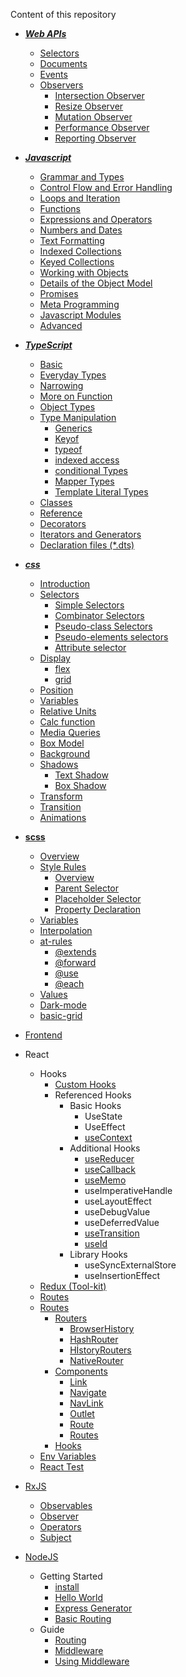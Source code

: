Content of this repository

- **_[Web APIs](https://github.com/ridvandmrc/Self-Learning/tree/main/web-API)_**

  - [Selectors](https://github.com/ridvandmrc/Self-Learning/tree/main/web-API/selectors)
  - [Documents](https://github.com/ridvandmrc/Self-Learning/tree/main/web-API/document)
  - [Events](https://github.com/ridvandmrc/Self-Learning/tree/main/web-API/events)
  - [Observers](https://github.com/ridvandmrc/Self-Learning/tree/main/web-API/observers)
    - [Intersection Observer](https://github.com/ridvandmrc/Self-Learning/tree/main/web-API/observers/intersection_observer)
    - [Resize Observer](https://github.com/ridvandmrc/Self-Learning/tree/main/web-API/observers/resize_observer)
    - [Mutation Observer](https://github.com/ridvandmrc/Self-Learning/tree/main/web-API/observers/mutation_observer)
    - [Performance Observer](https://developer.mozilla.org/en-US/docs/Web/API/PerformanceObserver)
    - [Reporting Observer](https://developer.mozilla.org/en-US/docs/Web/API/ReportingObserver/ReportingObserver)

- **_[Javascript](https://github.com/ridvandmrc/Self-Learning/tree/main/javascript)_**

  - [Grammar and Types](https://github.com/ridvandmrc/Self-Learning/tree/main/javascript/grammer_and_types)
  - [Control Flow and Error Handling](https://github.com/ridvandmrc/Self-Learning/tree/main/javascript/Control_flow_error_handling)
  - [Loops and Iteration](https://github.com/ridvandmrc/Self-Learning/tree/main/javascript/Loops_and_iteration)
  - [Functions](https://github.com/ridvandmrc/Self-Learning/tree/main/javascript/Functions)
  - [Expressions and Operators](https://github.com/ridvandmrc/Self-Learning/tree/main/javascript/expressions_and_operators)
  - [Numbers and Dates](https://github.com/ridvandmrc/Self-Learning/tree/main/javascript/Numbers_and_Dates)
  - [Text Formatting](https://github.com/ridvandmrc/Self-Learning/tree/main/javascript/text_formatting)
  - [Indexed Collections](<https://github.com/ridvandmrc/Self-Learning/tree/main/javascript/Indexed_collection(Array)>)
  - [Keyed Collections](https://github.com/ridvandmrc/Self-Learning/tree/main/javascript/Keyed_Collections)
  - [Working with Objects](https://github.com/ridvandmrc/Self-Learning/tree/main/javascript/working_object)
  - [Details of the Object Model](https://github.com/ridvandmrc/Self-Learning/tree/main/javascript/detail_object_model)
  - [Promises](https://github.com/ridvandmrc/Self-Learning/tree/main/javascript/Using%20Promises)
  - [Meta Programming](https://github.com/ridvandmrc/Self-Learning/tree/main/javascript/Meta_Programming)
  - [Javascript Modules](https://github.com/ridvandmrc/Self-Learning/tree/main/javascript/javascript_modules)
  - [Advanced](https://github.com/ridvandmrc/Self-Learning/tree/main/javascript/advanced)

- **_[TypeScript](https://github.com/ridvandmrc/Self-Learning/tree/main/typescript)_**

  - [Basic](https://github.com/ridvandmrc/Self-Learning/tree/main/typescript/Basic)
  - [Everyday Types](https://github.com/ridvandmrc/Self-Learning/tree/main/typescript/everyday_types)
  - [Narrowing](https://github.com/ridvandmrc/Self-Learning/tree/main/typescript/Narrowing)
  - [More on Function](https://github.com/ridvandmrc/Self-Learning/tree/main/typescript/more_on_function)
  - [Object Types](https://github.com/ridvandmrc/Self-Learning/tree/main/typescript/Object%20Types)
  - [Type Manipulation](https://github.com/ridvandmrc/Self-Learning/tree/main/typescript/type_manipulation)
    - [Generics](https://github.com/ridvandmrc/Self-Learning/tree/main/typescript/type_manipulation/generics)
    - [Keyof](https://github.com/ridvandmrc/Self-Learning/tree/main/typescript/type_manipulation/keyof_type)
    - [typeof](https://github.com/ridvandmrc/Self-Learning/tree/main/typescript/type_manipulation/typeof)
    - [indexed access](https://github.com/ridvandmrc/Self-Learning/tree/main/typescript/type_manipulation/indexed_access_type)
    - [conditional Types](https://github.com/ridvandmrc/Self-Learning/tree/main/typescript/type_manipulation/conditional_type)
    - [Mapper Types](https://github.com/ridvandmrc/Self-Learning/tree/main/typescript/type_manipulation/mapped_types)
    - [Template Literal Types](https://github.com/ridvandmrc/Self-Learning/tree/main/typescript/type_manipulation/template_literal_types)
  - [Classes](https://github.com/ridvandmrc/Self-Learning/tree/main/typescript/classes)
  - [Reference](https://github.com/ridvandmrc/Self-Learning/tree/main/typescript/reference)
  - [Decorators]()
  - [Iterators and Generators]()
  - [Declaration files (\*.dts)]()

- **_[css](https://github.com/ridvandmrc/Self-Learning/tree/main/css)_**
  - [Introduction](https://github.com/ridvandmrc/Self-Learning/tree/main/css/introduction)
  - [Selectors](https://github.com/ridvandmrc/Self-Learning/tree/main/css/selector)
    - [Simple Selectors](https://github.com/ridvandmrc/Self-Learning/tree/main/css/selector/simple_selector)
    - [Combinator Selectors](https://github.com/ridvandmrc/Self-Learning/tree/main/css/selector/combinator_selector)
    - [Pseudo-class Selectors](https://github.com/ridvandmrc/Self-Learning/tree/main/css/selector/pseudo_class_selector)
    - [Pseudo-elements selectors](https://github.com/ridvandmrc/Self-Learning/tree/main/css/selector/pseudo_elements_selector)
    - [Attribute selector](https://github.com/ridvandmrc/Self-Learning/tree/main/css/selector/attribute_selector)
  - [Display](https://github.com/ridvandmrc/Self-Learning/tree/main/css/display)
    - [flex](https://github.com/ridvandmrc/Self-Learning/tree/main/css/display/flex)
    - [grid](#)
  - [Position](https://github.com/ridvandmrc/Self-Learning/tree/main/css/position)
  - [Variables](https://github.com/ridvandmrc/Self-Learning/tree/main/css/variables)
  - [Relative Units](https://github.com/ridvandmrc/Self-Learning/tree/main/css/relative_units)
  - [Calc function](https://github.com/ridvandmrc/Self-Learning/tree/main/css/calc_function)
  - [Media Queries](https://github.com/ridvandmrc/Self-Learning/tree/main/css/media_queries)
  - [Box Model](https://github.com/ridvandmrc/Self-Learning/tree/main/css/box-model)
  - [Background](https://github.com/ridvandmrc/Self-Learning/tree/main/css/css_background)
  - [Shadows](https://github.com/ridvandmrc/Self-Learning/tree/main/css/shadows)
    - [Text Shadow](https://github.com/ridvandmrc/Self-Learning/tree/main/css/shadows/text_shadow)
    - [Box Shadow](https://github.com/ridvandmrc/Self-Learning/tree/main/css/shadows/box_shadow)
  - [Transform](https://github.com/ridvandmrc/Self-Learning/tree/main/css/transform)
  - [Transition](https://github.com/ridvandmrc/Self-Learning/tree/main/css/transition)
  - [Animations](https://github.com/ridvandmrc/Self-Learning/tree/main/css/animation)
- **[scss](https://github.com/ridvandmrc/Self-Learning/tree/main/scss)**
  - [Overview](https://github.com/ridvandmrc/Self-Learning/tree/main/scss/overview)
  - [Style Rules](https://github.com/ridvandmrc/Self-Learning/tree/main/scss/style_rules)
    - [Overview](https://github.com/ridvandmrc/Self-Learning/tree/main/scss/style_rules/overview)
    - [Parent Selector](https://github.com/ridvandmrc/Self-Learning/tree/main/scss/style_rules/parent_selector)
    - [Placeholder Selector](https://github.com/ridvandmrc/Self-Learning/tree/main/scss/style_rules/placeholder_selector)
    - [Property Declaration](https://github.com/ridvandmrc/Self-Learning/tree/main/scss/style_rules/property_declaration)
  - [Variables](https://github.com/ridvandmrc/Self-Learning/tree/main/scss/variables)
  - [Interpolation](https://github.com/ridvandmrc/Self-Learning/tree/main/scss/interpolation)
  - [at-rules](https://github.com/ridvandmrc/Self-Learning/tree/main/scss/At_rules)
    - [@extends](https://github.com/ridvandmrc/Self-Learning/tree/main/scss/At_rules/%40extends)
    - [@forward](https://github.com/ridvandmrc/Self-Learning/tree/main/scss/At_rules/%40forward)
    - [@use](https://github.com/ridvandmrc/Self-Learning/tree/main/scss/At_rules/%40use)
    - [@each](https://github.com/ridvandmrc/Self-Learning/tree/main/scss/At_rules/%40each)
  - [Values](https://github.com/ridvandmrc/Self-Learning/tree/main/scss/values)
  - [Dark-mode](https://github.com/ridvandmrc/Self-Learning/tree/main/scss/dark-mode)
  - [basic-grid](https://github.com/ridvandmrc/Self-Learning/tree/main/scss/grid)
- [Frontend](https://github.com/ridvandmrc/Self-Learning/tree/main/frontend)
- React

  - Hooks
    - [Custom Hooks](https://github.com/ridvandmrc/Self-Learning/tree/main/react/Hooks/cutom_hooks)
    - Referenced Hooks
      - Basic Hooks
        - UseState
        - UseEffect
        - [useContext](https://github.com/ridvandmrc/Self-Learning/tree/main/react/Hooks/hooks_api_reference/useContext)
      - Additional Hooks
        - [useReducer](https://github.com/ridvandmrc/Self-Learning/tree/main/react/Hooks/hooks_api_reference/useReducer)
        - [useCallback](https://github.com/ridvandmrc/Self-Learning/tree/main/react/Hooks/hooks_api_reference/useCallback)
        - [useMemo](https://github.com/ridvandmrc/Self-Learning/tree/main/react/Hooks/hooks_api_reference/useMemo)
        - useImperativeHandle
        - useLayoutEffect
        - useDebugValue
        - useDeferredValue
        - [useTransition](https://github.com/ridvandmrc/Self-Learning/tree/main/react/Hooks/hooks_api_reference/useTransition)
        - [useId](https://github.com/ridvandmrc/Self-Learning/tree/main/react/Hooks/hooks_api_reference/useId)
      - Library Hooks
        - useSyncExternalStore
        - useInsertionEffect
  - [Redux (Tool-kit)](https://github.com/ridvandmrc/Self-Learning/tree/main/react/Redux-Toolkit)
  - [Routes](https://github.com/ridvandmrc/Self-Learning/tree/main/react/Routes)
  - [Routes](https://github.com/ridvandmrc/Self-Learning/tree/main/react/Routes)
    - [Routers]()
      - [BrowserHistory](https://github.com/ridvandmrc/Self-Learning/tree/main/react/Routes/Routers/BrowserRouter)
      - [HashRouter](https://github.com/ridvandmrc/Self-Learning/tree/main/react/Routes/Routers/HashRouter)
      - [HİstoryRouters](https://github.com/ridvandmrc/Self-Learning/tree/main/react/Routes/Routers/HistoryRouters)
      - [NativeRouter](https://github.com/ridvandmrc/Self-Learning/tree/main/react/Routes/Routers/NativeRouter)
    - [Components](#)
      - [Link](https://github.com/ridvandmrc/Self-Learning/tree/main/react/Routes/Components/Link)
      - [Navigate](https://github.com/ridvandmrc/Self-Learning/tree/main/react/Routes/Components/Navigate)
      - [NavLink](https://github.com/ridvandmrc/Self-Learning/tree/main/react/Routes/Components/NavLink)
      - [Outlet](https://github.com/ridvandmrc/Self-Learning/tree/main/react/Routes/Components/Outlet)
      - [Route](https://github.com/ridvandmrc/Self-Learning/tree/main/react/Routes/Components/Route)
      - [Routes](https://github.com/ridvandmrc/Self-Learning/tree/main/react/Routes/Components/Routes)
    - [Hooks](https://github.com/ridvandmrc/Self-Learning/tree/main/react/Routes/Hooks)
  - [Env Variables](https://github.com/ridvandmrc/Self-Learning/tree/main/react/Env-Variable)
  - [React Test](https://github.com/ridvandmrc/Self-Learning/tree/main/react/test)

- [RxJS](https://github.com/ridvandmrc/Self-Learning/tree/main/rxjs/overview)
  - [Observables](https://github.com/ridvandmrc/Self-Learning/tree/main/rxjs/observables)
  - [Observer](https://github.com/ridvandmrc/Self-Learning/tree/main/rxjs/observer)
  - [Operators](https://github.com/ridvandmrc/Self-Learning/tree/main/rxjs/operators)
  - [Subject](https://github.com/ridvandmrc/Self-Learning/tree/main/rxjs/subject)
- [NodeJS](https://github.com/ridvandmrc/Self-Learning/tree/main/nodeJS)
  - Getting Started
    - [install](https://github.com/ridvandmrc/Self-Learning/tree/main/nodeJS/Getting%20Started)
    - [Hello World](https://github.com/ridvandmrc/Self-Learning/tree/main/nodeJS/Getting%20Started)
    - [Express Generator](https://github.com/ridvandmrc/Self-Learning/tree/main/nodeJS/Getting%20Started/Express%20Generator)
    - [Basic Routing](https://github.com/ridvandmrc/Self-Learning/tree/main/nodeJS/Getting%20Started/Basic%20Routing)
  - Guide
    - [Routing](https://github.com/ridvandmrc/Self-Learning/tree/main/nodeJS/Guide/Routing)
    - [Middleware](https://github.com/ridvandmrc/Self-Learning/tree/main/nodeJS/Guide/Middleware)
    - [Using Middleware](https://github.com/ridvandmrc/Self-Learning/tree/main/nodeJS/Guide/UsingMiddleware)

